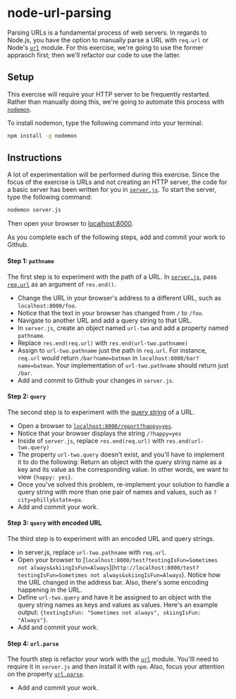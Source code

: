 # node-url-parsing
Parsing URLs is a fundamental process of web servers. In regards to Node.js, you have the option to manually parse a URL with `req.url` or Node's [`url`](https://www.npmjs.com/package/url) module. For this exercise, we're going to use the former appraoch first; then we'll refactor our code to use the latter.

## Setup
This exercise will require your HTTP server to be frequently restarted. Rather than manually doing this, we're going to automate this process with [`nodemon`](https://www.npmjs.com/package/nodemon).

To install nodemon, type the following command into your terminal:

```bash
npm install -g nodemon
```

## Instructions
A lot of experimentation will be performed during this exercise. Since the focus of the exercise is URLs and not creating an HTTP server, the code for a basic server has been written for you in [`server.js`](server.js). To start the server, type the following command: 

```bash
nodemon server.js
```

Then open your browser to [localhost:8000](http://localhost:8000/).

As you complete each of the following steps, add and commit your work to Github.

#### Step 1: `pathname`
The first step is to experiment with the path of a URL. In [`server.js`](server.js), pass [`req.url`](https://nodejs.org/api/http.html#http_message_url) as an argument of `res.end()`.

- Change the URL in your browser's address to a different URL, such as `localhost:8000/foo`. 
- Notice that the text in your browser has changed from `/` to `/foo`. 
- Navigate to another URL and add a query string to that URL.
- In `server.js`, create an object named `url-two` and add a property named `pathname`.
- Replace `res.end(req.url)` with `res.end(url-two.pathname)`
- Assign to `url-two.pathname` just the path in `req.url`. For instance, `req.url` would return `/bar?name=batman` in `localhost:8000/bar?name=batman`. Your implementation of `url-two.pathname` should return just `/bar`.
- Add and commit to Github your changes in `server.js`.

#### Step 2: `query`
The second step is to experiment with the [query string](https://en.wikipedia.org/wiki/Query_string) of a URL.

- Open a browser to [`localhost:8000/report?happy=yes`](http://localhost:8000/report?happy=yes). 
- Notice that your browser displays the string `/?happy=yes`
- Inside of `server.js`, replace `res.end(req.url)` with `res.end(url-two.query)`
- The property `url-two.query` doesn't exist, and you'll have to implement it to do the following: Return an object with the query string name as a key and its value as the corresponding value. In other words, we want to view `{happy: yes}`.
- Once you've solved this problem, re-implement your solution to handle a query string with more than one pair of names and values, such as `?city=philly&state=pa`.
- Add and commit your work.

#### Step 3: `query` with encoded URL 
The third step is to experiment with an encoded URL and query strings. 

- In server.js, replace `url-two.pathname` with `req.url`.
- Open your browser to [`localhost:8000/test?testingIsFun=Sometimes not always&skiingIsFun=Always`](`http://localhost:8000/test?testingIsFun=Sometimes not always&skiingIsFun=Always`). Notice how the URL changed in the address bar. Also, there's some encoding happening in the URL.
- Define `url-two.query` and have it be assigned to an object with the query string names as keys and values as values. Here's an example output: `{testingIsFun: "Sometimes not always", skiingIsFun: "Always"}`.
- Add and commit your work. 

#### Step 4: `url.parse`
The fourth step is refactor your work with the [`url`](https://www.npmjs.com/package/url) module. You'lll need to require it in `server.js` and then install it with `npm`. Also, focus your attention on the property [`url.parse`](https://nodejs.org/api/url.html#url_url_parse_urlstr_parsequerystring_slashesdenotehost).

- Add and commit your work.
